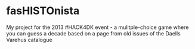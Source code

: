 fasHISTOnista
=============

My project for the 2013 #HACK4DK event - a mulitple-choice game where you can guess a decade based on a page from old issues of the Daells Varehus catalogue 
